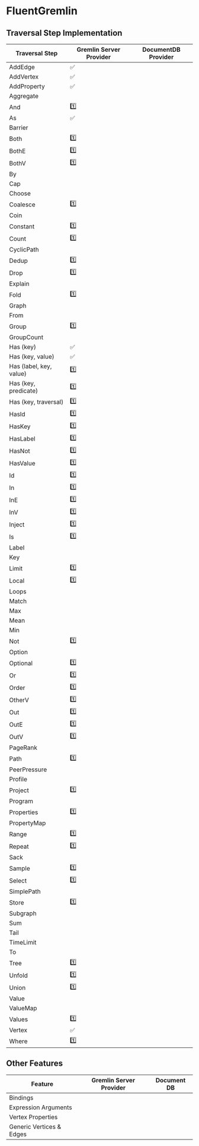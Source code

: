 # FluentGremlin

## Traversal Step Implementation

| Traversal Step | Gremlin Server Provider | DocumentDB Provider |
| --- | --- | --- |
| AddEdge | :white_check_mark: |  |
| AddVertex | :white_check_mark: |  |
| AddProperty | :white_check_mark: |  |
| Aggregate |  |  |
| And | :one: |  |
| As | :white_check_mark: |  |
| Barrier |  |  |
| Both | :one: |  |
| BothE | :one: |  |
| BothV | :one: |  |
| By |  |  |
| Cap |  |  |
| Choose |  |  |
| Coalesce | :one: |  |
| Coin |  |  |
| Constant | :one: |  |
| Count | :one: |  |
| CyclicPath |  |  |
| Dedup | :one: |  |
| Drop | :one: |  |
| Explain |  |  |
| Fold | :one: |  |
| Graph |  |  |
| From |  |  |
| Group | :one: |  |
| GroupCount |  |  |
| Has (key) | :white_check_mark: |  |
| Has (key, value) | :white_check_mark: |  |
| Has (label, key, value) | :one: |  |
| Has (key, predicate) | :one: |  |
| Has (key, traversal) | :one: |  |
| HasId | :one: |  |
| HasKey | :one: |  |
| HasLabel | :one: |  |
| HasNot | :one: |  |
| HasValue | :one: |  |
| Id | :one: |  |
| In | :one: |  |
| InE | :one: |  |
| InV | :one: |  |
| Inject | :one: |  |
| Is | :one: |  |
| Label |  |  |
| Key |  |  |
| Limit | :one: |  |
| Local | :one: |  |
| Loops |  |  |
| Match |  |  |
| Max |  |  |
| Mean |  |  |
| Min |  |  |
| Not | :one: |  |
| Option |  |  |
| Optional | :one: |  |
| Or | :one: |  |
| Order | :one: |  |
| OtherV | :one: |  |
| Out | :one: |  |
| OutE | :one: |  |
| OutV | :one: |  |
| PageRank |  |  |
| Path | :one: |  |
| PeerPressure |  |  |
| Profile |  |  |
| Project | :one: |  |
| Program |  |  |
| Properties | :one: |  |
| PropertyMap |  |  |
| Range | :one: |  |
| Repeat | :one: |  |
| Sack |  |  |
| Sample | :one: |  |
| Select | :one: |  |
| SimplePath |  |  |
| Store | :one: |  |
| Subgraph |  |  |
| Sum |  |  |
| Tail |  |  |
| TimeLimit |  |  |
| To |  |  |
| Tree | :one: |  |
| Unfold | :one: |  |
| Union | :one: |  |
| Value |  |  |
| ValueMap |  |  |
| Values | :one: |  |
| Vertex | :white_check_mark: |  |
| Where | :one: |  |

## Other Features
| Feature | Gremlin Server Provider | Document DB |
| --- | --- | --- |
| Bindings |  |  |
| Expression Arguments |  |  |
| Vertex Properties |  |  |
| Generic Vertices & Edges |  |  |